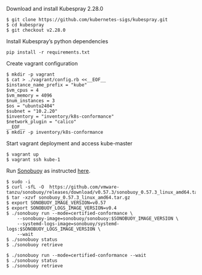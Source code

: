 Download and install Kubespray 2.28.0
```shell
$ git clone https://github.com/kubernetes-sigs/kubespray.git
$ cd kubespray
$ git checkout v2.28.0
```

Install Kubespray’s python dependencies

```shell
pip install -r requirements.txt
```

Create vagrant configuration

```shell
$ mkdir -p vagrant
$ cat > ./vagrant/config.rb <<__EOF__
$instance_name_prefix = "kube"
$vm_cpus = 4
$vm_memory = 4096
$num_instances = 3
$os = "ubuntu2404"
$subnet = "10.2.20"
$inventory = "inventory/k8s-conformance"
$network_plugin = "calico"
__EOF__
$ mkdir -p inventory/k8s-conformance
```

Start vagrant deployment and access kube-master
```shell
$ vagrant up
$ vagrant ssh kube-1
```

Run [Sonobuoy](https://github.com/heptio/sonobuoy) as instructed [here](https://github.com/cncf/k8s-conformance/blob/master/instructions.md).

```shell
$ sudo -i
$ curl -sfL -O  https://github.com/vmware-tanzu/sonobuoy/releases/download/v0.57.3/sonobuoy_0.57.3_linux_amd64.tar.gz
$ tar -xzvf sonobuoy_0.57.3_linux_amd64.tar.gz
$ export SONOBUOY_IMAGE_VERSION=v0.57
$ export SONOBUOY_LOGS_IMAGE_VERSION=v0.4
$ ./sonobuoy run --mode=certified-conformance \
    --sonobuoy-image=sonobuoy/sonobuoy:$SONOBUOY_IMAGE_VERSION \
    --systemd-logs-image=sonobuoy/systemd-logs:$SONOBUOY_LOGS_IMAGE_VERSION \
    --wait
$ ./sonobuoy status
$ ./sonobuoy retrieve
```
```shell
$ ./sonobuoy run --mode=certified-conformance --wait
$ ./sonobuoy status
$ ./sonobuoy retrieve
```
